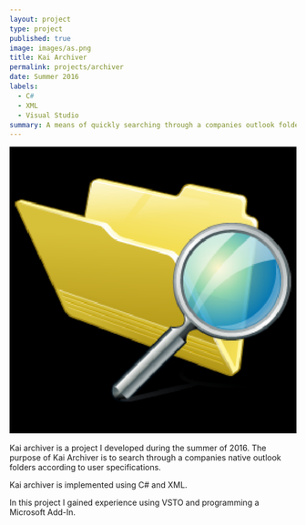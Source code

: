 ```yaml
---
layout: project
type: project
published: true
image: images/as.png
title: Kai Archiver
permalink: projects/archiver
date: Summer 2016
labels:
  - C#
  - XML
  - Visual Studio
summary: A means of quickly searching through a companies outlook folders.
---
```


<img class="ui medium right floated rounded image" src="../images/as.png">

Kai archiver is a project I developed during the summer of 2016. The purpose of Kai Archiver is to search through a companies native outlook folders according to user specifications.

Kai archiver is implemented using C# and XML. 

In this project I gained experience using VSTO and programming a Microsoft Add-In. 

